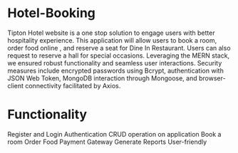 # Hotel-Booking
Tipton Hotel website is a one stop solution to engage users with better hospitality experience.
This application will allow users to book a room, order food online , and reserve a seat for Dine In Restaurant.
Users can also request to reserve a hall for special occasions. 
Leveraging the MERN stack, we ensured robust functionality and seamless user interactions.
Security measures include encrypted passwords using Bcrypt, authentication with JSON Web Token, MongoDB interaction through Mongoose, and browser-client connectivity facilitated by Axios.

# Functionality
Register and Login 
Authentication
CRUD operation on application
Book a room
Order Food
Payment Gateway
Generate Reports
User-friendly


